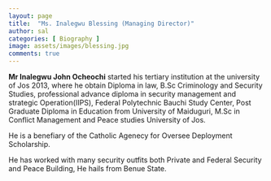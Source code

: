 ```yaml
---
layout: page
title:  "Ms. Inalegwu Blessing (Managing Director)"
author: sal
categories: [ Biography ]
image: assets/images/blessing.jpg
comments: true
---
```


**Mr  Inalegwu John Ocheochi** started his tertiary institution at the university of Jos 2013, where he obtain Diploma in law, B.Sc Criminology and Security Studies, professional advance diploma in security management and strategic Operation(IIPS), Federal Polytechnic Bauchi Study Center, Post Graduate Diploma in Education from University of Maiduguri, M.Sc in Conflict Management and Peace studies University of Jos.

 He is a benefiary of the Catholic Agenecy for Oversee Deployment Scholarship.

He has worked with many security outfits both Private and Federal Security and Peace Building, He hails from Benue State.